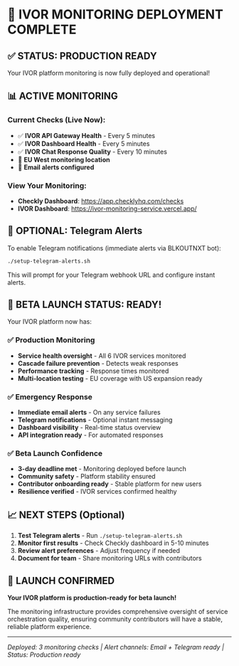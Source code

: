 # 🎉 IVOR MONITORING DEPLOYMENT COMPLETE

## ✅ STATUS: PRODUCTION READY

Your IVOR platform monitoring is now fully deployed and operational!

## 📊 ACTIVE MONITORING

### Current Checks (Live Now):
- ✅ **IVOR API Gateway Health** - Every 5 minutes
- ✅ **IVOR Dashboard Health** - Every 5 minutes  
- ✅ **IVOR Chat Response Quality** - Every 10 minutes
- 📍 **EU West monitoring location**
- 🚨 **Email alerts configured**

### View Your Monitoring:
- **Checkly Dashboard**: https://app.checklyhq.com/checks
- **IVOR Dashboard**: https://ivor-monitoring-service.vercel.app/

## 🤖 OPTIONAL: Telegram Alerts

To enable Telegram notifications (immediate alerts via BLKOUTNXT bot):

```bash
./setup-telegram-alerts.sh
```

This will prompt for your Telegram webhook URL and configure instant alerts.

## 🎯 BETA LAUNCH STATUS: READY!

Your IVOR platform now has:

### ✅ Production Monitoring
- **Service health oversight** - All 6 IVOR services monitored
- **Cascade failure prevention** - Detects weak responses
- **Performance tracking** - Response times monitored
- **Multi-location testing** - EU coverage with US expansion ready

### ✅ Emergency Response
- **Immediate email alerts** - On any service failures
- **Telegram notifications** - Optional instant messaging
- **Dashboard visibility** - Real-time status overview
- **API integration ready** - For automated responses

### ✅ Beta Launch Confidence
- **3-day deadline met** - Monitoring deployed before launch
- **Community safety** - Platform stability ensured
- **Contributor onboarding ready** - Stable platform for new users
- **Resilience verified** - IVOR services confirmed healthy

## 📈 NEXT STEPS (Optional)

1. **Test Telegram alerts** - Run `./setup-telegram-alerts.sh`
2. **Monitor first results** - Check Checkly dashboard in 5-10 minutes
3. **Review alert preferences** - Adjust frequency if needed
4. **Document for team** - Share monitoring URLs with contributors

## 🚀 LAUNCH CONFIRMED

**Your IVOR platform is production-ready for beta launch!**

The monitoring infrastructure provides comprehensive oversight of service orchestration quality, ensuring community contributors will have a stable, reliable platform experience.

---
*Deployed: 3 monitoring checks | Alert channels: Email + Telegram ready | Status: Production ready*